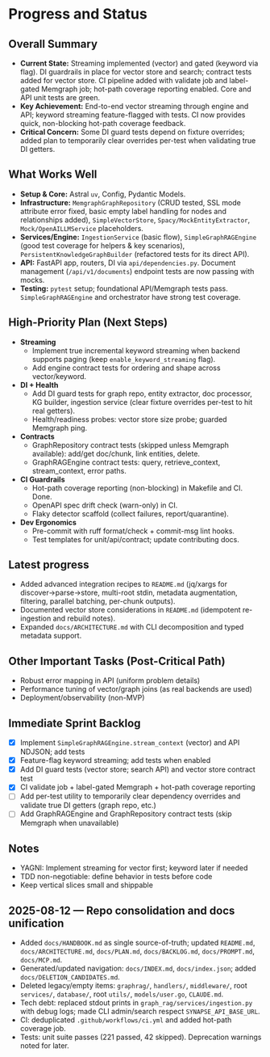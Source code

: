 # Progress and Status

## Overall Summary
- **Current State:** Streaming implemented (vector) and gated (keyword via flag). DI guardrails in place for vector store and search; contract tests added for vector store. CI pipeline added with validate job and label-gated Memgraph job; hot-path coverage reporting enabled. Core and API unit tests are green.
- **Key Achievement:** End-to-end vector streaming through engine and API; keyword streaming feature-flagged with tests. CI now provides quick, non-blocking hot-path coverage feedback.
- **Critical Concern:** Some DI guard tests depend on fixture overrides; added plan to temporarily clear overrides per-test when validating true DI getters.

## What Works Well
- **Setup & Core:** Astral `uv`, Config, Pydantic Models.
- **Infrastructure:** `MemgraphGraphRepository` (CRUD tested, SSL mode attribute error fixed, basic empty label handling for nodes and relationships added), `SimpleVectorStore`, `Spacy/MockEntityExtractor`, `Mock/OpenAILLMService` placeholders.
- **Services/Engine:** `IngestionService` (basic flow), `SimpleGraphRAGEngine` (good test coverage for helpers & key scenarios), `PersistentKnowledgeGraphBuilder` (refactored tests for its direct API).
- **API:** FastAPI app, routers, DI via `api/dependencies.py`. Document management (`/api/v1/documents`) endpoint tests are now passing with mocks.
- **Testing:** `pytest` setup; foundational API/Memgraph tests pass. `SimpleGraphRAGEngine` and orchestrator have strong test coverage.

## High-Priority Plan (Next Steps)
- **Streaming**
  - Implement true incremental keyword streaming when backend supports paging (keep `enable_keyword_streaming` flag).
  - Add engine contract tests for ordering and shape across vector/keyword.
- **DI + Health**
  - Add DI guard tests for graph repo, entity extractor, doc processor, KG builder, ingestion service (clear fixture overrides per-test to hit real getters).
  - Health/readiness probes: vector store size probe; guarded Memgraph ping.
- **Contracts**
  - GraphRepository contract tests (skipped unless Memgraph available): add/get doc/chunk, link entities, delete.
  - GraphRAGEngine contract tests: query, retrieve_context, stream_context, error paths.
- **CI Guardrails**
  - Hot-path coverage reporting (non-blocking) in Makefile and CI. Done.
  - OpenAPI spec drift check (warn-only) in CI.
  - Flaky detector scaffold (collect failures, report/quarantine).
- **Dev Ergonomics**
  - Pre-commit with ruff format/check + commit-msg lint hooks.
  - Test templates for unit/api/contract; update contributing docs.

## Latest progress
- Added advanced integration recipes to `README.md` (jq/xargs for discover→parse→store, multi-root stdin, metadata augmentation, filtering, parallel batching, per-chunk outputs).
- Documented vector store considerations in `README.md` (idempotent re-ingestion and rebuild notes).
- Expanded `docs/ARCHITECTURE.md` with CLI decomposition and typed metadata support.

## Other Important Tasks (Post-Critical Path)
- Robust error mapping in API (uniform problem details)
- Performance tuning of vector/graph joins (as real backends are used)
- Deployment/observability (non-MVP)

## Immediate Sprint Backlog
- [x] Implement `SimpleGraphRAGEngine.stream_context` (vector) and API NDJSON; add tests
- [x] Feature-flag keyword streaming; add tests when enabled
- [x] Add DI guard tests (vector store; search API) and vector store contract test
- [x] CI validate job + label-gated Memgraph + hot-path coverage reporting
- [ ] Add per-test utility to temporarily clear dependency overrides and validate true DI getters (graph repo, etc.)
- [ ] Add GraphRAGEngine and GraphRepository contract tests (skip Memgraph when unavailable)

## Notes
- YAGNI: Implement streaming for vector first; keyword later if needed
- TDD non-negotiable: define behavior in tests before code
- Keep vertical slices small and shippable

## 2025-08-12 — Repo consolidation and docs unification
- Added `docs/HANDBOOK.md` as single source-of-truth; updated `README.md`, `docs/ARCHITECTURE.md`, `docs/PLAN.md`, `docs/BACKLOG.md`, `docs/PROMPT.md`, `docs/MCP.md`.
- Generated/updated navigation: `docs/INDEX.md`, `docs/index.json`; added `docs/DELETION_CANDIDATES.md`.
- Deleted legacy/empty items: `graphrag/`, `handlers/`, `middleware/`, root `services/`, `database/`, root `utils/`, `models/user.go`, `CLAUDE.md`.
- Tech debt: replaced stdout prints in `graph_rag/services/ingestion.py` with debug logs; made CLI admin/search respect `SYNAPSE_API_BASE_URL`.
- CI: deduplicated `.github/workflows/ci.yml` and added hot-path coverage job.
- Tests: unit suite passes (221 passed, 42 skipped). Deprecation warnings noted for later.
